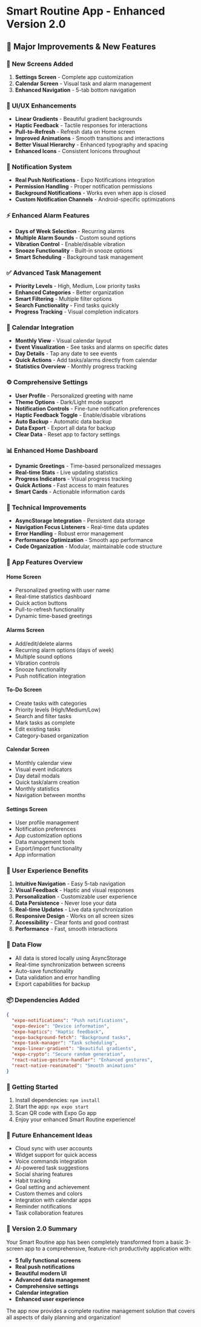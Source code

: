 # Smart Routine App - Enhanced Version 2.0

## 🚀 Major Improvements & New Features

### 📱 **New Screens Added**

1. **Settings Screen** - Complete app customization
2. **Calendar Screen** - Visual task and alarm management
3. **Enhanced Navigation** - 5-tab bottom navigation

### 🎨 **UI/UX Enhancements**

- **Linear Gradients** - Beautiful gradient backgrounds
- **Haptic Feedback** - Tactile responses for interactions
- **Pull-to-Refresh** - Refresh data on Home screen
- **Improved Animations** - Smooth transitions and interactions
- **Better Visual Hierarchy** - Enhanced typography and spacing
- **Enhanced Icons** - Consistent Ionicons throughout

### 🔔 **Notification System**

- **Real Push Notifications** - Expo Notifications integration
- **Permission Handling** - Proper notification permissions
- **Background Notifications** - Works even when app is closed
- **Custom Notification Channels** - Android-specific optimizations

### ⚡ **Enhanced Alarm Features**

- **Days of Week Selection** - Recurring alarms
- **Multiple Alarm Sounds** - Custom sound options
- **Vibration Control** - Enable/disable vibration
- **Snooze Functionality** - Built-in snooze options
- **Smart Scheduling** - Background task management

### ✅ **Advanced Task Management**

- **Priority Levels** - High, Medium, Low priority tasks
- **Enhanced Categories** - Better organization
- **Smart Filtering** - Multiple filter options
- **Search Functionality** - Find tasks quickly
- **Progress Tracking** - Visual completion indicators

### 📅 **Calendar Integration**

- **Monthly View** - Visual calendar layout
- **Event Visualization** - See tasks and alarms on specific dates
- **Day Details** - Tap any date to see events
- **Quick Actions** - Add tasks/alarms directly from calendar
- **Statistics Overview** - Monthly progress tracking

### ⚙️ **Comprehensive Settings**

- **User Profile** - Personalized greeting with name
- **Theme Options** - Dark/Light mode support
- **Notification Controls** - Fine-tune notification preferences
- **Haptic Feedback Toggle** - Enable/disable vibrations
- **Auto Backup** - Automatic data backup
- **Data Export** - Export all data for backup
- **Clear Data** - Reset app to factory settings

### 📊 **Enhanced Home Dashboard**

- **Dynamic Greetings** - Time-based personalized messages
- **Real-time Stats** - Live updating statistics
- **Progress Indicators** - Visual progress tracking
- **Quick Actions** - Fast access to main features
- **Smart Cards** - Actionable information cards

### 🔧 **Technical Improvements**

- **AsyncStorage Integration** - Persistent data storage
- **Navigation Focus Listeners** - Real-time data updates
- **Error Handling** - Robust error management
- **Performance Optimization** - Smooth app performance
- **Code Organization** - Modular, maintainable code structure

### 📱 **App Features Overview**

#### **Home Screen**

- Personalized greeting with user name
- Real-time statistics dashboard
- Quick action buttons
- Pull-to-refresh functionality
- Dynamic time-based greetings

#### **Alarms Screen**

- Add/edit/delete alarms
- Recurring alarm options (days of week)
- Multiple sound options
- Vibration controls
- Snooze functionality
- Push notification integration

#### **To-Do Screen**

- Create tasks with categories
- Priority levels (High/Medium/Low)
- Search and filter tasks
- Mark tasks as complete
- Edit existing tasks
- Category-based organization

#### **Calendar Screen**

- Monthly calendar view
- Visual event indicators
- Day detail modals
- Quick task/alarm creation
- Monthly statistics
- Navigation between months

#### **Settings Screen**

- User profile management
- Notification preferences
- App customization options
- Data management tools
- Export/import functionality
- App information

### 🎯 **User Experience Benefits**

1. **Intuitive Navigation** - Easy 5-tab navigation
2. **Visual Feedback** - Haptic and visual responses
3. **Personalization** - Customizable user experience
4. **Data Persistence** - Never lose your data
5. **Real-time Updates** - Live data synchronization
6. **Responsive Design** - Works on all screen sizes
7. **Accessibility** - Clear fonts and good contrast
8. **Performance** - Fast, smooth interactions

### 🔄 **Data Flow**

- All data is stored locally using AsyncStorage
- Real-time synchronization between screens
- Auto-save functionality
- Data validation and error handling
- Export capabilities for backup

### 📦 **Dependencies Added**

```json
{
  "expo-notifications": "Push notifications",
  "expo-device": "Device information",
  "expo-haptics": "Haptic feedback",
  "expo-background-fetch": "Background tasks",
  "expo-task-manager": "Task scheduling",
  "expo-linear-gradient": "Beautiful gradients",
  "expo-crypto": "Secure random generation",
  "react-native-gesture-handler": "Enhanced gestures",
  "react-native-reanimated": "Smooth animations"
}
```

### 🚀 **Getting Started**

1. Install dependencies: `npm install`
2. Start the app: `npx expo start`
3. Scan QR code with Expo Go app
4. Enjoy your enhanced Smart Routine experience!

### 📝 **Future Enhancement Ideas**

- Cloud sync with user accounts
- Widget support for quick access
- Voice commands integration
- AI-powered task suggestions
- Social sharing features
- Habit tracking
- Goal setting and achievement
- Custom themes and colors
- Integration with calendar apps
- Reminder notifications
- Task collaboration features

### 🎉 **Version 2.0 Summary**

Your Smart Routine app has been completely transformed from a basic 3-screen app to a comprehensive, feature-rich productivity application with:

- **5 fully functional screens**
- **Real push notifications**
- **Beautiful modern UI**
- **Advanced data management**
- **Comprehensive settings**
- **Calendar integration**
- **Enhanced user experience**

The app now provides a complete routine management solution that covers all aspects of daily planning and organization!
